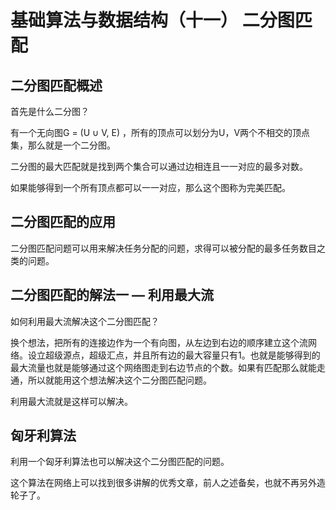 # 基础算法与数据结构（十一） 二分图匹配

## 二分图匹配概述
首先是什么二分图？

有一个无向图G = (U ∪ V, E) ，所有的顶点可以划分为U，V两个不相交的顶点集，那么就是一个二分图。

二分图的最大匹配就是找到两个集合可以通过边相连且一一对应的最多对数。

如果能够得到一个所有顶点都可以一一对应，那么这个图称为完美匹配。

## 二分图匹配的应用
二分图匹配问题可以用来解决任务分配的问题，求得可以被分配的最多任务数目之类的问题。

## 二分图匹配的解法一 — 利用最大流
如何利用最大流解决这个二分图匹配？

换个想法，把所有的连接边作为一个有向图，从左边到右边的顺序建立这个流网络。设立超级源点，超级汇点，并且所有边的最大容量只有1。也就是能够得到的最大流量也就是能够通过这个网络图走到右边节点的个数。如果有匹配那么就能走通，所以就能用这个想法解决这个二分图匹配问题。

利用最大流就是这样可以解决。

## 匈牙利算法
利用一个匈牙利算法也可以解决这个二分图匹配的问题。

这个算法在网络上可以找到很多讲解的优秀文章，前人之述备矣，也就不再另外造轮子了。